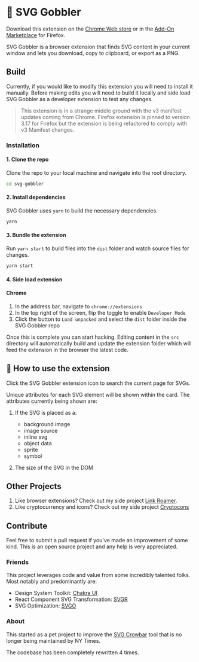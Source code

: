# 👋 SVG Gobbler

Download this extension on the
[Chrome Web store](https://chrome.google.com/webstore/detail/svg-gobbler/mpbmflcodadhgafbbakjeahpandgcbch)
or in the
[Add-On Marketplace](https://addons.mozilla.org/firefox/addon/svg-gobbler/) for
Firefox.

SVG Gobbler is a browser extension that finds SVG content in your current window
and lets you download, copy to clipboard, or export as a PNG.

## Build

Currently, if you would like to modify this extension you will need to install
it manually. Before making edits you will need to build it locally and side load
SVG Gobbler as a developer extension to test any changes.

> This extension is in a strange middle ground with the v3 manifest updates
> coming from Chrome. Firefox extension is pinned to version 3.17 for Firefox
> but the extension is being refactored to comply with v3 Manifest changes.

### Installation

#### 1. Clone the repo

Clone the repo to your local machine and navigate into the root directory.

```bash
cd svg-gobbler
```

#### 2. Install dependencies

SVG Gobbler uses `yarn` to build the necessary dependencies.

```bash
yarn
```

#### 3. Bundle the extension

Run `yarn start` to build files into the `dist` folder and watch source files
for changes.

```bash
yarn start
```

#### 4. Side load extension

#### Chrome

1. In the address bar, navigate to `chrome://extensions`
1. In the top right of the screen, flip the toggle to enable `Developer Mode`
1. Click the button to `Load unpacked` and select the `dist` folder inside the
   SVG Gobbler repo

Once this is complete you can start hacking. Editing content in the `src`
directory will automatically build and update the extension folder which will
feed the extension in the browser the latest code.

## 🎉 How to use the extension

Click the SVG Gobbler extension icon to search the current page for SVGs.

Unique attributes for each SVG element will be shown within the card. The
attributes currently being shown are:

1. If the SVG is placed as a:

   - background image
   - image source
   - inline svg
   - object data
   - sprite
   - symbol

2. The size of the SVG in the DOM

## Other Projects

1. Like browser extensions? Check out my side project [Link Roamer](https://github.com/rossmoody/link-roamer).
2. Like cryptocurrency and icons? Check out my side project [Cryptocons](https://github.com/rossmoody/cryptocons)

## Contribute

Feel free to submit a pull request if you've made an improvement of some kind.
This is an open source project and any help is very appreciated.

### Friends

This project leverages code and value from some incredibly talented folks. Most
notably and predominantly are:

- Design System Toolkit: [Chakra UI](https://chakra-ui.com/)
- React Component SVG Transformation: [SVGR](https://react-svgr.com/)
- SVG Optimization: [SVGO](https://github.com/svg/svgo)

### About

This started as a pet project to improve the
[SVG Crowbar](http://nytimes.github.com/svg-crowbar/) tool that is no longer
being maintained by NY Times.

The codebase has been completely rewritten 4 times.
